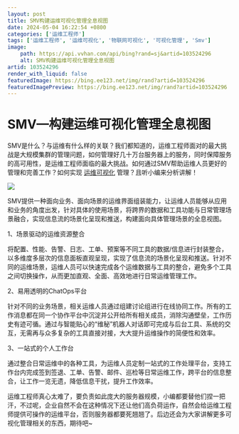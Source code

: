 ```yaml
---
layout: post
title: SMV构建运维可视化管理全息视图
date: 2024-05-04 16:22:54 +0800
categories: ['运维工程师']
tags: ['运维工程师', '运维可视化', '物联网可视化', '可视化管理', 'Smv']
image:
    path: https://api.vvhan.com/api/bing?rand=sj&artid=103524296
    alt: SMV构建运维可视化管理全息视图
artid: 103524296
render_with_liquid: false
featuredImage: https://bing.ee123.net/img/rand?artid=103524296
featuredImagePreview: https://bing.ee123.net/img/rand?artid=103524296
---
```


# SMV—构建运维可视化管理全息视图

SMV是什么？与运维有什么样的关联？我们都知道的，运维工程师面对的最大挑战是大规模集群的管理问题，如何管理好几十万台服务器上的服务，同时保障服务的高可用性，是运维工程师面临的最大挑战。如何通过SMV帮助运维人员更好的管理和完善工作？如何实现
[运维可视化](https://www.thingjs.com/)
管理？且听小编来分析讲解！

![](https://i-blog.csdnimg.cn/blog_migrate/f3d4e3d8b199998d4af1f8ce4d32b966.png)

SMV提供一种面向业务、面向场景的运维界面组装能力，让运维人员能够从应用和业务的角度出发，针对具体的使用场景，将跨界的数据和工具功能与日常管理场景融合，实现信息流的场景化呈现和推送，构建面向具体管理场景的全息视图。

1、场景驱动的运维资源整合

将配置、性能、告警、日志、工单、预案等不同工具的数据/信息进行封装整合，以多维度多层次的信息面板直观呈现，实现了信息流的场景化呈现和推送。针对不同的运维场景，运维人员可以快速完成各个运维数据与工具的整合，避免多个工具之间切换操作，从而更加直观、全面、高效地进行日常运维管理工作。

2、易用透明的ChatOps平台

针对不同的业务场景，相关运维人员通过组建讨论组进行在线协同工作。所有的工作消息都在同一个协作平台中沉淀并公开给所有相关成员，消除沟通壁垒，工作历史有迹可循。通过与智能贴心的“维秘”机器人对话即可完成与后台工具、系统的交互，无需再与众多复杂的工具直接对接，大大提升运维操作的简便性和效率。

3、一站式的个人工作台

通过整合日常运维中的各种工具，为运维人员定制一站式的工作处理平台，支持工作台内完成签到签退、工单、告警、邮件、巡检等日常运维工作，跨平台的信息整合，让工作一览无遗，降低信息干扰，提升工作效率。

运维工程师真心太难了，要负责如此庞大的服务器规模，小编都要替他们捏一把汗，不过呢，企业自然不会在这种情况下还让他们高负荷运作，自然会给运维工程师提供可操作的运维平台，否则服务器都要死翘翘了。后边还会为大家讲解更多可视化管理相关的东西，期待吧~